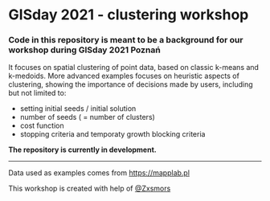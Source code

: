 # GISday 2021 - clustering workshop
### Code in this repository is meant to be a background for our workshop during GISday 2021 Poznań


It focuses on spatial clustering of point data, based on classic k-means and k-medoids. 
More advanced examples focuses on heuristic aspects of clustering, showing the importance of decisions made by users, including but not limited to:
- setting initial seeds / initial solution
- number of seeds ( = number of clusters)
- cost function
- stopping criteria and temporaty growth blocking criteria


**The repository is currently in development.**


_____
Data used as examples comes from https://mapplab.pl 

This workshop is created with help of [@Zxsmors](https://github.com/Zxsmors)
